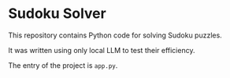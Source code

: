 # Sudoku Solver

This repository contains Python code for solving Sudoku puzzles.

It was written using only local LLM to test their efficiency.

The entry of the project is `app.py`.
